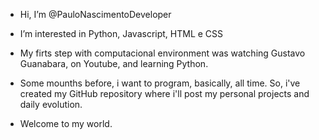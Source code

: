 - Hi, I’m @PauloNascimentoDeveloper
- I’m interested in Python, Javascript, HTML e CSS
- My firts step with computacional environment was watching Gustavo Guanabara, on Youtube, and learning Python.
- Some mounths before, i want to program, basically, all time. So, i've created my GitHub repository where i'll post my personal projects and daily evolution.

- Welcome to my world.

<!---
PauloNascimentoDeveloper/PauloNascimentoDeveloper is a ✨ special ✨ repository because its `README.md` (this file) appears on your GitHub profile.
You can click the Preview link to take a look at your changes.
--->
